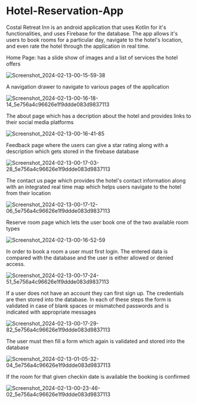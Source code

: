 # Hotel-Reservation-App
Costal Retreat Inn is an android application that uses Kotlin for it's functionalities, and uses Firebase for the database. The app allows it's users to book rooms for a particular day, navigate to the hotel's location, and even rate the hotel through the application in real time.

Home Page: has a slide show of images and a list of services the hotel offers

![Screenshot_2024-02-13-00-15-59-38](https://github.com/Raksha-Vishwanath/Hotel-Reservation-App/assets/111189940/9ebd8406-2fc0-4a18-a805-0d907dea6f67)


A navigation drawer to navigate to various pages of the application

![Screenshot_2024-02-13-00-16-18-14_5e756a4c96626e1f9ddde083d9837113](https://github.com/Raksha-Vishwanath/Hotel-Reservation-App/assets/111189940/84b616c6-5a3b-4849-a978-4e6be1f00638)


The about page which has a decription about the hotel and provides links to their social media platforms

![Screenshot_2024-02-13-00-16-41-85](https://github.com/Raksha-Vishwanath/Hotel-Reservation-App/assets/111189940/0ac10b4b-8a5e-41bc-8804-04bdc0fc7bf7)


Feedback page where the users can give a star rating along with a description which gets stored in the firebase database

![Screenshot_2024-02-13-00-17-03-28_5e756a4c96626e1f9ddde083d9837113](https://github.com/Raksha-Vishwanath/Hotel-Reservation-App/assets/111189940/9db0876d-5483-4f76-a2d9-c5b8a8cdc4fe)


The contact us page which provides the hotel's contact information along with an integrated real time map which helps users navigate to the hotel from their location

![Screenshot_2024-02-13-00-17-12-06_5e756a4c96626e1f9ddde083d9837113](https://github.com/Raksha-Vishwanath/Hotel-Reservation-App/assets/111189940/18e59bec-3c1d-4586-b448-8f1c5e686a5c)


Reserve room page which lets the user book one of the two available room types

![Screenshot_2024-02-13-00-16-52-59](https://github.com/Raksha-Vishwanath/Hotel-Reservation-App/assets/111189940/0c43901c-c42e-490b-9f4a-8ebd2477166d)


In order to book a room a user must first login. The entered data is compared with the database and the user is either allowed or denied access.

![Screenshot_2024-02-13-00-17-24-51_5e756a4c96626e1f9ddde083d9837113](https://github.com/Raksha-Vishwanath/Hotel-Reservation-App/assets/111189940/bafa5b42-dc40-4573-8438-11435911d9cb)


If a user does not have an account they can first sign up. The credentials are then stored into the database. In each of these steps the form is validated in case of blank spaces or mismatched passwords and is indicated with appropriate messages

![Screenshot_2024-02-13-00-17-29-82_5e756a4c96626e1f9ddde083d9837113](https://github.com/Raksha-Vishwanath/Hotel-Reservation-App/assets/111189940/9a6ca1be-8bb9-43fc-b319-5f91bdec7a6e)


The user must then fill a form which again is validated and stored into the database

![Screenshot_2024-02-13-01-05-32-04_5e756a4c96626e1f9ddde083d9837113](https://github.com/Raksha-Vishwanath/Hotel-Reservation-App/assets/111189940/c3729923-b893-4f38-a167-41c0ae129849)


If the room for that given checkin date is available the booking is confirmed 

![Screenshot_2024-02-13-00-23-46-02_5e756a4c96626e1f9ddde083d9837113](https://github.com/Raksha-Vishwanath/Hotel-Reservation-App/assets/111189940/f42d5e5c-d13d-49c3-8264-2d95253bc603)
